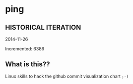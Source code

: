 # ping

## HISTORICAL ITERATION
2014-11-26

Incremented: 6386

## What is this?? 
Linux skills to hack the github commit visualization chart `;-)`
